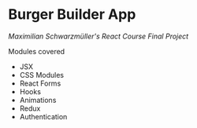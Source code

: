 # Burger Builder App

_Maximilian Schwarzmüller's React Course Final Project_

Modules covered

- JSX
- CSS Modules
- React Forms
- Hooks
- Animations
- Redux
- Authentication
